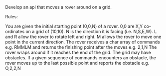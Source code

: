 Develop an api that moves a rover around on a grid.

Rules:

You are given the initial starting point (0,0,N) of a rover.
0,0 are X,Y co-ordinates on a grid of (10,10).
N is the direction it is facing (i.e. N,S,E,W).
L and R allow the rover to rotate left and right.
M allows the rover to move one point in the current direction.
The rover receives a char array of commands e.g. RMMLM and returns the finishing point after the moves e.g. 2,1,N
The rover wraps around if it reaches the end of the grid.
The grid may have obstacles. If a given sequence of commands encounters an obstacle, the rover moves up to the last possible point and reports the obstacle e.g. O,2,2,N